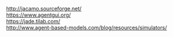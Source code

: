 http://jacamo.sourceforge.net/      
https://www.agentgui.org/      
https://jade.tilab.com/      
http://www.agent-based-models.com/blog/resources/simulators/
